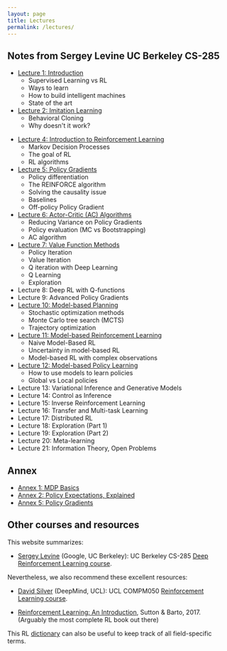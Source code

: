 ```yaml
---
layout: page
title: Lectures
permalink: /lectures/
---
```


## Notes from Sergey Levine UC Berkeley CS-285

- [Lecture 1: Introduction](/lectures/lecture1)
    - Supervised Learning vs RL
    - Ways to learn
    - How to build intelligent machines
    - State of the art
- [Lecture 2: Imitation Learning](/lectures/lecture2)
    - Behavioral Cloning
    - Why doesn't it work?
<!-- - Lecture 3: TensorFlow Review -->
- [Lecture 4: Introduction to Reinforcement Learning](/lectures/lecture4)
    - Markov Decision Processes
    - The goal of RL
    - RL algorithms
- [Lecture 5: Policy Gradients](/lectures/lecture5)
    - Policy differentiation
    - The REINFORCE algorithm
    - Solving the causality issue
    - Baselines
    - Off-policy Policy Gradient
- [Lecture 6: Actor-Critic (AC) Algorithms](/lectures/lecture6)
    - Reducing Variance on Policy Gradients
    - Policy evaluation (MC vs Bootstrapping)
    - AC algorithm
- [Lecture 7: Value Function Methods](/lectures/lecture7)
    - Policy Iteration
    - Value Iteration
    - Q iteration with Deep Learning
    - Q Learning
    - Exploration
- Lecture 8: Deep RL with Q-functions
- Lecture 9: Advanced Policy Gradients
- [Lecture 10: Model-based Planning](/lectures/lecture10)
    - Stochastic optimization methods
    - Monte Carlo tree search (MCTS)
    - Trajectory optimization 
- [Lecture 11: Model-based Reinforcement Learning](/lectures/lecture11)
    - Naive Model-Based RL
    - Uncertainty in model-based RL
    - Model-based RL with complex observations
- [Lecture 12: Model-based Policy Learning](/lectures/lecture12)
    - How to use models to learn policies
    - Global vs Local policies
- Lecture 13: Variational Inference and Generative Models
- Lecture 14: Control as Inference
- Lecture 15: Inverse Reinforcement Learning
- Lecture 16: Transfer and Multi-task Learning
- Lecture 17: Distributed RL
- Lecture 18: Exploration (Part 1)
- Lecture 19: Exploration (Part 2)
- Lecture 20: Meta-learning
- Lecture 21: Information Theory, Open Problems

## Annex
- [Annex 1: MDP Basics](/lectures/basic_concepts)
- [Annex 2: Policy Expectations, Explained](/lectures/policy_expectations)
- [Annex 5: Policy Gradients](/lectures/policy_gradients_annex)


## Other courses and resources

This website summarizes:
- [Sergey Levine](https://people.eecs.berkeley.edu/~svlevine/) (Google, UC Berkeley): UC Berkeley CS-285 [Deep Reinforcement Learning course](http://rail.eecs.berkeley.edu/deeprlcourse/).

Nevertheless, we also recommend these excellent resources:
- [David Silver](http://www0.cs.ucl.ac.uk/staff/d.silver/web/Home.html) (DeepMind, UCL): UCL COMPM050 [Reinforcement Learning course](http://www0.cs.ucl.ac.uk/staff/d.silver/web/Teaching.html).

- [Reinforcement Learning: An Introduction](http://incompleteideas.net/book/bookdraft2017nov5.pdf), Sutton & Barto, 2017. (Arguably the most complete RL book out there)

This RL [dictionary](https://towardsdatascience.com/the-complete-reinforcement-learning-dictionary-e16230b7d24e) can also be useful to keep track of all field-specific terms.